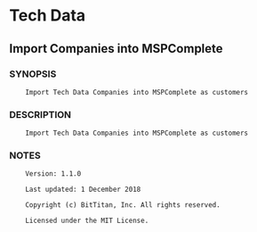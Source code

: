 # Tech Data
## Import Companies into MSPComplete
### SYNOPSIS
```
    Import Tech Data Companies into MSPComplete as customers
```
### DESCRIPTION
```
    Import Tech Data Companies into MSPComplete as customers
```
### NOTES
```
    Version: 1.1.0
    Last updated: 1 December 2018
    Copyright (c) BitTitan, Inc. All rights reserved.
    Licensed under the MIT License.
```

